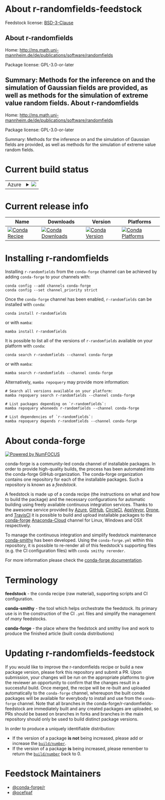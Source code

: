 About r-randomfields-feedstock
==============================

Feedstock license: [BSD-3-Clause](https://github.com/conda-forge/r-randomfields-feedstock/blob/main/LICENSE.txt)

About r-randomfields
--------------------

Home: http://ms.math.uni-mannheim.de/de/publications/software/randomfields

Package license: GPL-3.0-or-later

Summary: Methods for the inference on and the simulation of Gaussian fields are provided, as well as methods for the simulation of extreme value random fields.
About r-randomfields
--------------------

Home: http://ms.math.uni-mannheim.de/de/publications/software/randomfields

Package license: GPL-3.0-or-later

Summary: Methods for the inference on and the simulation of Gaussian fields are provided, as well as methods for the simulation of extreme value random fields.

Current build status
====================


<table>
    
  <tr>
    <td>Azure</td>
    <td>
      <details>
        <summary>
          <a href="https://dev.azure.com/conda-forge/feedstock-builds/_build/latest?definitionId=1500&branchName=main">
            <img src="https://dev.azure.com/conda-forge/feedstock-builds/_apis/build/status/r-randomfields-feedstock?branchName=main">
          </a>
        </summary>
        <table>
          <thead><tr><th>Variant</th><th>Status</th></tr></thead>
          <tbody><tr>
              <td>linux_64_r_base4.2</td>
              <td>
                <a href="https://dev.azure.com/conda-forge/feedstock-builds/_build/latest?definitionId=1500&branchName=main">
                  <img src="https://dev.azure.com/conda-forge/feedstock-builds/_apis/build/status/r-randomfields-feedstock?branchName=main&jobName=linux&configuration=linux%20linux_64_r_base4.2" alt="variant">
                </a>
              </td>
            </tr><tr>
              <td>linux_64_r_base4.3</td>
              <td>
                <a href="https://dev.azure.com/conda-forge/feedstock-builds/_build/latest?definitionId=1500&branchName=main">
                  <img src="https://dev.azure.com/conda-forge/feedstock-builds/_apis/build/status/r-randomfields-feedstock?branchName=main&jobName=linux&configuration=linux%20linux_64_r_base4.3" alt="variant">
                </a>
              </td>
            </tr><tr>
              <td>osx_64_r_base4.2</td>
              <td>
                <a href="https://dev.azure.com/conda-forge/feedstock-builds/_build/latest?definitionId=1500&branchName=main">
                  <img src="https://dev.azure.com/conda-forge/feedstock-builds/_apis/build/status/r-randomfields-feedstock?branchName=main&jobName=osx&configuration=osx%20osx_64_r_base4.2" alt="variant">
                </a>
              </td>
            </tr><tr>
              <td>osx_64_r_base4.3</td>
              <td>
                <a href="https://dev.azure.com/conda-forge/feedstock-builds/_build/latest?definitionId=1500&branchName=main">
                  <img src="https://dev.azure.com/conda-forge/feedstock-builds/_apis/build/status/r-randomfields-feedstock?branchName=main&jobName=osx&configuration=osx%20osx_64_r_base4.3" alt="variant">
                </a>
              </td>
            </tr><tr>
              <td>win_64</td>
              <td>
                <a href="https://dev.azure.com/conda-forge/feedstock-builds/_build/latest?definitionId=1500&branchName=main">
                  <img src="https://dev.azure.com/conda-forge/feedstock-builds/_apis/build/status/r-randomfields-feedstock?branchName=main&jobName=win&configuration=win%20win_64_" alt="variant">
                </a>
              </td>
            </tr>
          </tbody>
        </table>
      </details>
    </td>
  </tr>
</table>

Current release info
====================

| Name | Downloads | Version | Platforms |
| --- | --- | --- | --- |
| [![Conda Recipe](https://img.shields.io/badge/recipe-r--randomfields-green.svg)](https://anaconda.org/conda-forge/r-randomfields) | [![Conda Downloads](https://img.shields.io/conda/dn/conda-forge/r-randomfields.svg)](https://anaconda.org/conda-forge/r-randomfields) | [![Conda Version](https://img.shields.io/conda/vn/conda-forge/r-randomfields.svg)](https://anaconda.org/conda-forge/r-randomfields) | [![Conda Platforms](https://img.shields.io/conda/pn/conda-forge/r-randomfields.svg)](https://anaconda.org/conda-forge/r-randomfields) |

Installing r-randomfields
=========================

Installing `r-randomfields` from the `conda-forge` channel can be achieved by adding `conda-forge` to your channels with:

```
conda config --add channels conda-forge
conda config --set channel_priority strict
```

Once the `conda-forge` channel has been enabled, `r-randomfields` can be installed with `conda`:

```
conda install r-randomfields
```

or with `mamba`:

```
mamba install r-randomfields
```

It is possible to list all of the versions of `r-randomfields` available on your platform with `conda`:

```
conda search r-randomfields --channel conda-forge
```

or with `mamba`:

```
mamba search r-randomfields --channel conda-forge
```

Alternatively, `mamba repoquery` may provide more information:

```
# Search all versions available on your platform:
mamba repoquery search r-randomfields --channel conda-forge

# List packages depending on `r-randomfields`:
mamba repoquery whoneeds r-randomfields --channel conda-forge

# List dependencies of `r-randomfields`:
mamba repoquery depends r-randomfields --channel conda-forge
```


About conda-forge
=================

[![Powered by
NumFOCUS](https://img.shields.io/badge/powered%20by-NumFOCUS-orange.svg?style=flat&colorA=E1523D&colorB=007D8A)](https://numfocus.org)

conda-forge is a community-led conda channel of installable packages.
In order to provide high-quality builds, the process has been automated into the
conda-forge GitHub organization. The conda-forge organization contains one repository
for each of the installable packages. Such a repository is known as a *feedstock*.

A feedstock is made up of a conda recipe (the instructions on what and how to build
the package) and the necessary configurations for automatic building using freely
available continuous integration services. Thanks to the awesome service provided by
[Azure](https://azure.microsoft.com/en-us/services/devops/), [GitHub](https://github.com/),
[CircleCI](https://circleci.com/), [AppVeyor](https://www.appveyor.com/),
[Drone](https://cloud.drone.io/welcome), and [TravisCI](https://travis-ci.com/)
it is possible to build and upload installable packages to the
[conda-forge](https://anaconda.org/conda-forge) [Anaconda-Cloud](https://anaconda.org/)
channel for Linux, Windows and OSX respectively.

To manage the continuous integration and simplify feedstock maintenance
[conda-smithy](https://github.com/conda-forge/conda-smithy) has been developed.
Using the ``conda-forge.yml`` within this repository, it is possible to re-render all of
this feedstock's supporting files (e.g. the CI configuration files) with ``conda smithy rerender``.

For more information please check the [conda-forge documentation](https://conda-forge.org/docs/).

Terminology
===========

**feedstock** - the conda recipe (raw material), supporting scripts and CI configuration.

**conda-smithy** - the tool which helps orchestrate the feedstock.
                   Its primary use is in the construction of the CI ``.yml`` files
                   and simplify the management of *many* feedstocks.

**conda-forge** - the place where the feedstock and smithy live and work to
                  produce the finished article (built conda distributions)


Updating r-randomfields-feedstock
=================================

If you would like to improve the r-randomfields recipe or build a new
package version, please fork this repository and submit a PR. Upon submission,
your changes will be run on the appropriate platforms to give the reviewer an
opportunity to confirm that the changes result in a successful build. Once
merged, the recipe will be re-built and uploaded automatically to the
`conda-forge` channel, whereupon the built conda packages will be available for
everybody to install and use from the `conda-forge` channel.
Note that all branches in the conda-forge/r-randomfields-feedstock are
immediately built and any created packages are uploaded, so PRs should be based
on branches in forks and branches in the main repository should only be used to
build distinct package versions.

In order to produce a uniquely identifiable distribution:
 * If the version of a package **is not** being increased, please add or increase
   the [``build/number``](https://docs.conda.io/projects/conda-build/en/latest/resources/define-metadata.html#build-number-and-string).
 * If the version of a package **is** being increased, please remember to return
   the [``build/number``](https://docs.conda.io/projects/conda-build/en/latest/resources/define-metadata.html#build-number-and-string)
   back to 0.

Feedstock Maintainers
=====================

* [@conda-forge/r](https://github.com/conda-forge/r/)
* [@ocefpaf](https://github.com/ocefpaf/)

